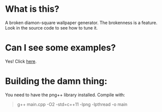 # What is this?
A broken diamon-square wallpaper generator. The brokenness is a feature.  
Look in the source code to see how to tune it.  

# Can I see some examples?
Yes! Click [here](http://imgur.com/a/yiZBS).

# Building the damn thing:
You need to have the png++ library installed. Compile with:
> g++ main.cpp -O2 -std=c++11 -lpng -lpthread -o main
